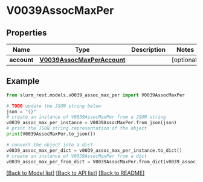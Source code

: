 # V0039AssocMaxPer


## Properties

Name | Type | Description | Notes
------------ | ------------- | ------------- | -------------
**account** | [**V0039AssocMaxPerAccount**](V0039AssocMaxPerAccount.md) |  | [optional] 

## Example

```python
from slurm_rest.models.v0039_assoc_max_per import V0039AssocMaxPer

# TODO update the JSON string below
json = "{}"
# create an instance of V0039AssocMaxPer from a JSON string
v0039_assoc_max_per_instance = V0039AssocMaxPer.from_json(json)
# print the JSON string representation of the object
print(V0039AssocMaxPer.to_json())

# convert the object into a dict
v0039_assoc_max_per_dict = v0039_assoc_max_per_instance.to_dict()
# create an instance of V0039AssocMaxPer from a dict
v0039_assoc_max_per_from_dict = V0039AssocMaxPer.from_dict(v0039_assoc_max_per_dict)
```
[[Back to Model list]](../README.md#documentation-for-models) [[Back to API list]](../README.md#documentation-for-api-endpoints) [[Back to README]](../README.md)


